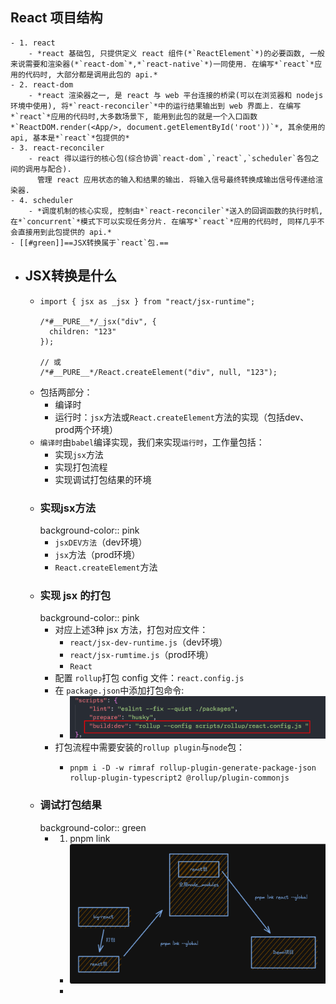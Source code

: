 ## React 项目结构
	- 1. react
		- *react 基础包, 只提供定义 react 组件(*`ReactElement`*)的必要函数, 一般来说需要和渲染器(*`react-dom`*,*`react-native`*)一同使用. 在编写*`react`*应用的代码时, 大部分都是调用此包的 api.*
	- 2. react-dom
		- *react 渲染器之一, 是 react 与 web 平台连接的桥梁(可以在浏览器和 nodejs 环境中使用), 将*`react-reconciler`*中的运行结果输出到 web 界面上. 在编写*`react`*应用的代码时,大多数场景下, 能用到此包的就是一个入口函数*`ReactDOM.render(<App/>, document.getElementById('root'))`*, 其余使用的 api, 基本是*`react`*包提供的*
	- 3. react-reconciler
		- react 得以运行的核心包(综合协调`react-dom`,`react`,`scheduler`各包之间的调用与配合).
		  管理 react 应用状态的输入和结果的输出. 将输入信号最终转换成输出信号传递给渲染器.
	- 4. scheduler
		- *调度机制的核心实现, 控制由*`react-reconciler`*送入的回调函数的执行时机, 在*`concurrent`*模式下可以实现任务分片. 在编写*`react`*应用的代码时, 同样几乎不会直接用到此包提供的 api.*
	- [[#green]]==JSX转换属于`react`包.==
- ## JSX转换是什么
	- ```
	  import { jsx as _jsx } from "react/jsx-runtime";
	  
	  /*#__PURE__*/_jsx("div", {
	    children: "123"
	  });
	  
	  // 或
	  /*#__PURE__*/React.createElement("div", null, "123");
	  ```
	- 包括两部分：
		- 编译时
		- 运行时：`jsx`方法或`React.createElement`方法的实现（包括dev、prod两个环境）
	- `编译时`由`babel`编译实现，我们来实现`运行时`，工作量包括：
		- 实现`jsx`方法
		- 实现打包流程
		- 实现调试打包结果的环境
	- ### 实现jsx方法
	  background-color:: pink
		- `jsxDEV方法`（dev环境）
		- `jsx`方法（prod环境）
		- `React.createElement`方法
	- ### 实现 jsx 的打包
	  background-color:: pink
		- 对应上述3种 jsx 方法，打包对应文件：
			- `react/jsx-dev-runtime.js`（dev环境）
			- `react/jsx-rumtime.js`（prod环境）
			- `React`
		- 配置 `rollup`打包 config 文件：`react.config.js`
		- 在 `package.json`中添加打包命令:
			- ![image.png](../assets/image_1733238795097_0.png)
		- 打包流程中需要安装的`rollup plugin`与`node`包：
			- ```
			  pnpm i -D -w rimraf rollup-plugin-generate-package-json rollup-plugin-typescript2 @rollup/plugin-commonjs
			  ```
	- ### 调试打包结果
	  background-color:: green
		- 1. pnpm link
			- ![image.png](../assets/image_1733326892795_0.png)
			-